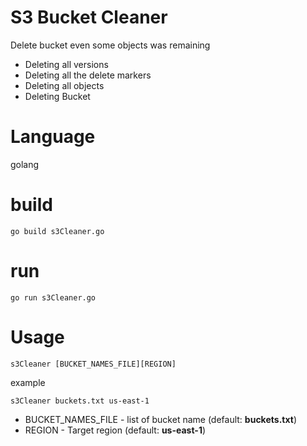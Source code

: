 # S3 Bucket Cleaner
Delete bucket even some objects was remaining

- Deleting all versions
- Deleting all the delete markers
- Deleting all objects
- Deleting Bucket

# Language
golang

# build
```
go build s3Cleaner.go
```

# run
```
go run s3Cleaner.go
```

# Usage
```
s3Cleaner [BUCKET_NAMES_FILE][REGION]
```

example  
```
s3Cleaner buckets.txt us-east-1 
```

- BUCKET_NAMES_FILE - list of bucket name (default: **buckets.txt**)
- REGION - Target region (default: **us-east-1**)